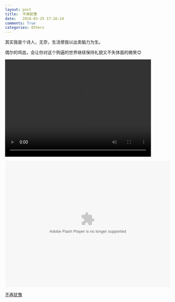```yaml
---
layout: post
title:  不再犹豫
date:   2018-03-25 17:16:14
comments: True
categories: Others
---
```


其实我是个诗人，无奈，生活使我以出卖脑力为生。

偶尔的鸡血，会让你对这个狗逼的世界继续保持礼貌又不失体面的微笑😊

<video width="480" height="320" controls>
<source src="movie.mp4">
</video>

<embed height="415" width="544" quality="high" allowfullscreen="true" type="application/x-shockwave-flash" src="//static.hdslb.com/miniloader.swf" flashvars="aid=20687919&p=1"></embed>

<a href="https://www.bilibili.com/video/av20687919">不再犹豫</a>